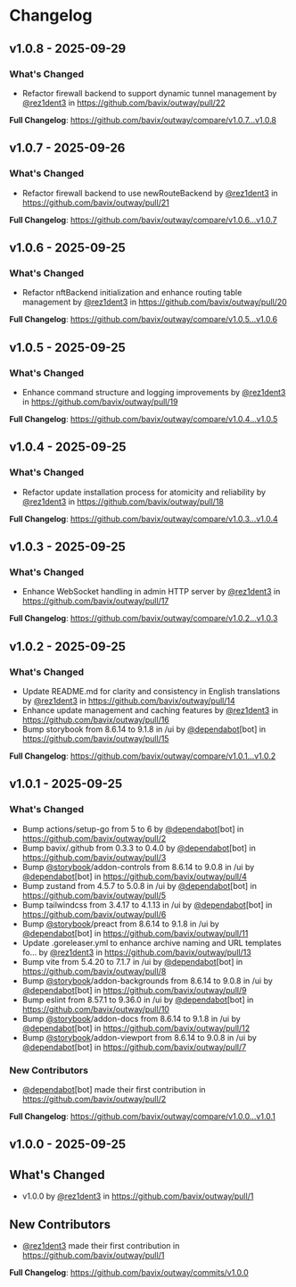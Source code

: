 # Changelog

## v1.0.8 - 2025-09-29

### What's Changed

* Refactor firewall backend to support dynamic tunnel management by [@rez1dent3](https://github.com/rez1dent3) in https://github.com/bavix/outway/pull/22

**Full Changelog**: https://github.com/bavix/outway/compare/v1.0.7...v1.0.8

## v1.0.7 - 2025-09-26

### What's Changed

* Refactor firewall backend to use newRouteBackend by [@rez1dent3](https://github.com/rez1dent3) in https://github.com/bavix/outway/pull/21

**Full Changelog**: https://github.com/bavix/outway/compare/v1.0.6...v1.0.7

## v1.0.6 - 2025-09-25

### What's Changed

* Refactor nftBackend initialization and enhance routing table management by [@rez1dent3](https://github.com/rez1dent3) in https://github.com/bavix/outway/pull/20

**Full Changelog**: https://github.com/bavix/outway/compare/v1.0.5...v1.0.6

## v1.0.5 - 2025-09-25

### What's Changed

* Enhance command structure and logging improvements by [@rez1dent3](https://github.com/rez1dent3) in https://github.com/bavix/outway/pull/19

**Full Changelog**: https://github.com/bavix/outway/compare/v1.0.4...v1.0.5

## v1.0.4 - 2025-09-25

### What's Changed

* Refactor update installation process for atomicity and reliability by [@rez1dent3](https://github.com/rez1dent3) in https://github.com/bavix/outway/pull/18

**Full Changelog**: https://github.com/bavix/outway/compare/v1.0.3...v1.0.4

## v1.0.3 - 2025-09-25

### What's Changed

* Enhance WebSocket handling in admin HTTP server by [@rez1dent3](https://github.com/rez1dent3) in https://github.com/bavix/outway/pull/17

**Full Changelog**: https://github.com/bavix/outway/compare/v1.0.2...v1.0.3

## v1.0.2 - 2025-09-25

### What's Changed

* Update README.md for clarity and consistency in English translations by [@rez1dent3](https://github.com/rez1dent3) in https://github.com/bavix/outway/pull/14
* Enhance update management and caching features by [@rez1dent3](https://github.com/rez1dent3) in https://github.com/bavix/outway/pull/16
* Bump storybook from 8.6.14 to 9.1.8 in /ui by [@dependabot](https://github.com/dependabot)[bot] in https://github.com/bavix/outway/pull/15

**Full Changelog**: https://github.com/bavix/outway/compare/v1.0.1...v1.0.2

## v1.0.1 - 2025-09-25

### What's Changed

* Bump actions/setup-go from 5 to 6 by [@dependabot](https://github.com/dependabot)[bot] in https://github.com/bavix/outway/pull/2
* Bump bavix/.github from 0.3.3 to 0.4.0 by [@dependabot](https://github.com/dependabot)[bot] in https://github.com/bavix/outway/pull/3
* Bump [@storybook](https://github.com/storybook)/addon-controls from 8.6.14 to 9.0.8 in /ui by [@dependabot](https://github.com/dependabot)[bot] in https://github.com/bavix/outway/pull/4
* Bump zustand from 4.5.7 to 5.0.8 in /ui by [@dependabot](https://github.com/dependabot)[bot] in https://github.com/bavix/outway/pull/5
* Bump tailwindcss from 3.4.17 to 4.1.13 in /ui by [@dependabot](https://github.com/dependabot)[bot] in https://github.com/bavix/outway/pull/6
* Bump [@storybook](https://github.com/storybook)/preact from 8.6.14 to 9.1.8 in /ui by [@dependabot](https://github.com/dependabot)[bot] in https://github.com/bavix/outway/pull/11
* Update .goreleaser.yml to enhance archive naming and URL templates fo… by [@rez1dent3](https://github.com/rez1dent3) in https://github.com/bavix/outway/pull/13
* Bump vite from 5.4.20 to 7.1.7 in /ui by [@dependabot](https://github.com/dependabot)[bot] in https://github.com/bavix/outway/pull/8
* Bump [@storybook](https://github.com/storybook)/addon-backgrounds from 8.6.14 to 9.0.8 in /ui by [@dependabot](https://github.com/dependabot)[bot] in https://github.com/bavix/outway/pull/9
* Bump eslint from 8.57.1 to 9.36.0 in /ui by [@dependabot](https://github.com/dependabot)[bot] in https://github.com/bavix/outway/pull/10
* Bump [@storybook](https://github.com/storybook)/addon-docs from 8.6.14 to 9.1.8 in /ui by [@dependabot](https://github.com/dependabot)[bot] in https://github.com/bavix/outway/pull/12
* Bump [@storybook](https://github.com/storybook)/addon-viewport from 8.6.14 to 9.0.8 in /ui by [@dependabot](https://github.com/dependabot)[bot] in https://github.com/bavix/outway/pull/7

### New Contributors

* [@dependabot](https://github.com/dependabot)[bot] made their first contribution in https://github.com/bavix/outway/pull/2

**Full Changelog**: https://github.com/bavix/outway/compare/v1.0.0...v1.0.1

## v1.0.0 - 2025-09-25

## What's Changed

* v1.0.0 by [@rez1dent3](https://github.com/rez1dent3) in https://github.com/bavix/outway/pull/1

## New Contributors

* [@rez1dent3](https://github.com/rez1dent3) made their first contribution in https://github.com/bavix/outway/pull/1

**Full Changelog**: https://github.com/bavix/outway/commits/v1.0.0
